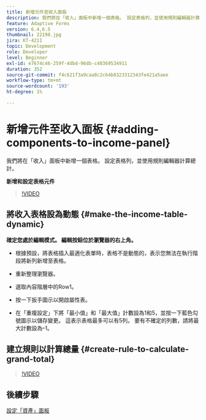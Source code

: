 ```yaml
---
title: 新增元件至收入面板
description: 我們將在「收入」面板中新增一個表格。 設定表格列，並使用規則編輯器計算總計。
feature: Adaptive Forms
version: 6.4,6.5
thumbnail: 22198.jpg
jira: KT-4211
topic: Development
role: Developer
level: Beginner
exl-id: e7674c46-259f-4dbd-96db-c40369534911
duration: 352
source-git-commit: f4c621f3a9caa8c2c64b8323312343fe421a5aee
workflow-type: tm+mt
source-wordcount: '193'
ht-degree: 1%

---
```


# 新增元件至收入面板 {#adding-components-to-income-panel}

我們將在「收入」面板中新增一個表格。 設定表格列，並使用規則編輯器計算總計。

**新增和設定表格元件**

>[!VIDEO](https://video.tv.adobe.com/v/22198?quality=12&learn=on)



## 將收入表格設為動態 {#make-the-income-table-dynamic}

**確定您處於編輯模式。 編輯按鈕位於瀏覽器的右上角。**

* 根據預設，將表格插入最適化表單時，表格不是動態的，表示您無法在執行階段將新列新增至表格。

* 重新整理瀏覽器。

* 選取內容階層中的Row1。

* 按一下扳手圖示以開啟屬性表。

* 在「重複設定」下將「最小值」和「最大值」計數設為1和5，並按一下藍色勾號圖示以儲存變更。 這表示表格最多可以有5列。 要有不確定的列數，請將最大計數設為–1。

## 建立規則以計算總量 {#create-rule-to-calculate-grand-total}


>[!VIDEO](https://video.tv.adobe.com/v/22197?quality=12&learn=on)

## 後續步驟

[設定「資產」面板](./configuring-assets-panel.md)
